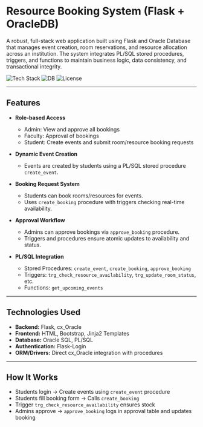 # Resource Booking System (Flask + OracleDB)

A robust, full-stack web application built using Flask and Oracle Database that manages event creation, room reservations, and resource allocation across an institution. The system integrates PL/SQL stored procedures, triggers, and functions to maintain business logic, data consistency, and transactional integrity.

![Tech Stack](https://img.shields.io/badge/Python-Flask-blue) ![DB](https://img.shields.io/badge/OracleDB-PLSQL-red) ![License](https://img.shields.io/badge/License-MIT-green)

---

## Features

- **Role-based Access**  
  - Admin: View and approve all bookings  
  - Faculty: Approval of bookings 
  - Student: Create events and submit room/resource booking requests  

- **Dynamic Event Creation**  
  - Events are created by students using a PL/SQL stored procedure `create_event`.

- **Booking Request System**  
  - Students can book rooms/resources for events.  
  - Uses `create_booking` procedure with triggers checking real-time availability.

- **Approval Workflow**  
  - Admins can approve bookings via `approve_booking` procedure.  
  - Triggers and procedures ensure atomic updates to availability and status.

- **PL/SQL Integration**  
  - Stored Procedures: `create_event`, `create_booking`, `approve_booking`  
  - Triggers: `trg_check_resource_availability`, `trg_update_room_status`, etc.  
  - Functions: `get_upcoming_events`  

---

## Technologies Used

- **Backend:** Flask, cx_Oracle
- **Frontend:** HTML, Bootstrap, Jinja2 Templates
- **Database:** Oracle SQL, PL/SQL
- **Authentication:** Flask-Login
- **ORM/Drivers:** Direct cx_Oracle integration with procedures

---

## How It Works

- Students login → Create events using `create_event` procedure
- Students fill booking form → Calls `create_booking`
- Trigger `trg_check_resource_availability` ensures stock
- Admins approve → `approve_booking` logs in approval table and updates booking
